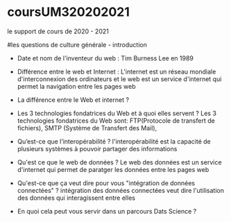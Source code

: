 # coursUM320202021
le support de cours de 2020 - 2021

#les questions de culture générale - introduction

* Date et nom de l'inventeur du web : Tim Burness Lee en 1989

* Différence entre le web et Internet : L'internet est un réseau mondiale d'interconnexion des ordinateurs et le web est un service d'internet qui permet la navigation entre les pages web

* La différence entre le Web et internet ?

* Les 3 technologies fondatrices du Web et à quoi elles servent ? Les 3 technologies fondatrices du Web sont:  FTP(Protocole de transfert de fichiers), SMTP (Système de Transfert des Mail),

* Qu’est-ce que l’interopérabilité ? l'interopérabilité est la capacité de plusieurs systèmes à pouvoir partager des informations

* Qu'est ce que le web de données ? Le web des données est un service d'internet qui permet de paratger les données entre les pages web

* Qu'est-ce que ça veut dire pour vous "intégration de données connectées" ? intégration des données connectées veut dire l'utilisation des données qui interagissent entre elles

* En quoi cela peut vous servir dans un parcours Dats Science ? 
